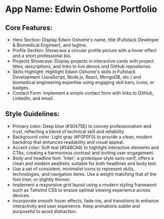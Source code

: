 # **App Name**: Edwin Oshome Portfolio

## Core Features:

- Hero Section: Display Edwin Oshome's name, title (Fullstack Developer & Biomedical Engineer), and tagline.
- Profile Section: Showcase a circular profile picture with a hover effect and a short professional bio.
- Projects Showcase: Display projects in interactive cards with project titles, descriptions, and links to live demos and GitHub repositories.
- Skills Highlight: Highlight Edwin Oshome's skills in Fullstack Development (JavaScript, Node.js, React, MongoDB, etc.) and biomedical engineering expertise using engaging skill bars, icons, or badges.
- Contact Form: Implement a simple contact form with links to GitHub, LinkedIn, and email.

## Style Guidelines:

- Primary color: Deep blue (#30475E) to convey professionalism and trust, reflecting a blend of technical skill and reliability.
- Background color: Light gray (#F0F0F0) to provide a clean, modern backdrop that enhances readability and visual appeal.
- Accent color: Soft teal (#548CA8) to highlight interactive elements and CTAs, creating a harmonious contrast and inviting user engagement.
- Body and headline font: 'Inter', a grotesque-style sans-serif, offers a clean and modern aesthetic suitable for both headlines and body text.
- Use a set of consistent, minimalist icons to represent skills, technologies, and navigation items. Use a weight matching that of the font Inter, or slightly thinner.
- Implement a responsive grid layout using a modern styling framework such as Tailwind CSS to ensure optimal viewing experience across devices.
- Incorporate smooth hover effects, fade-ins, and transitions to enhance interactivity and user experience. Keep animations subtle and purposeful to avoid distraction.